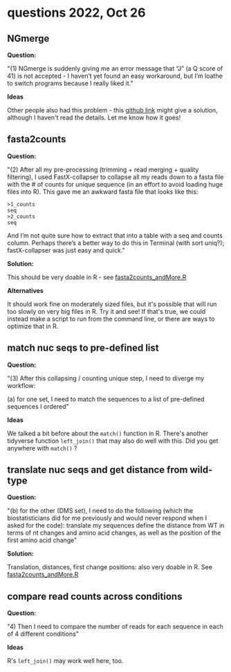 # questions 2022, Oct 26

## NGmerge

**Question:**   

"(1) NGmerge is suddenly giving me an error message that “J” (a Q score of 41) is not accepted - I haven’t yet found an easy workaround, but I’m loathe to switch programs because I really liked it." 

**Ideas**

Other people also had this problem - this [github link](https://github.com/jsh58/NGmerge/issues/4) might give a solution, although I haven't read the details.   Let me know how it goes!


## fasta2counts

**Question:**

"(2) After all my pre-processing (trimming + read merging + quality filtering), I used FastX-collapser to collapse all my reads down to a fasta file with the # of counts for unique sequence (in an effort to avoid loading huge files into R). This gave me an awkward fasta file that looks like this:
```
>1_counts
seq
>2_counts
seq 
```
And I’m not quite sure how to extract that into a table with a seq and counts column. Perhaps there’s a better way to do this in Terminal (with sort uniq?); fastX-collapser was just easy and quick."

**Solution:**

This should be very doable in R - see [fasta2counts_andMore.R](codeBits/forJeannette/forJeannette_2022_Oct26/fasta2counts_andMore.R)

**Alternatives**

It should work fine on moderately sized files, but it's possible that will run too slowly on very big files in R. Try it and see!  If that's true, we could instead make a script to run from the command line, or there are ways to optimize that in R.


## match nuc seqs to pre-defined list

**Question:**

"(3) After this collapsing / counting unique step, I need to diverge my workflow:

(a) for one set, I need to match the sequences to a list of pre-defined sequences I ordered"

**Ideas**

We talked a bit before about the `match()` function in R.  There's another tidyverse function `left_join()` that may also do well with this.   Did you get anywhere with `match()` ?

## translate nuc seqs and get distance from wild-type

**Question:**

"(b) for the other (DMS set), I need to do the following (which the biostatisticians did for me previously and would never respond when I asked for the code):
translate my sequences
define the distance from WT in terms of nt changes and amino acid changes, as well as the position of the first amino acid change"

**Solution:**

Translation, distances, first change positions: also very doable in R. See [fasta2counts_andMore.R](codeBits/forJeannette/forJeannette_2022_Oct26/fasta2counts_andMore.R)


## compare read counts across conditions

**Question:**

"4) Then I need to compare the number of reads for each sequence in each of 4 different conditions"

**Ideas**

R's `left_join()` may work well here, too. 